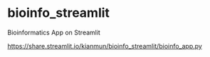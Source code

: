 # bioinfo_streamlit
Bioinformatics App on Streamlit

https://share.streamlit.io/kianmun/bioinfo_streamlit/bioinfo_app.py
